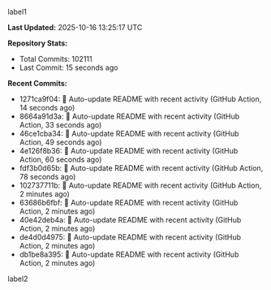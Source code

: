 
label1 
<!-- ACTIVITY_START -->
**Last Updated:** 2025-10-16 13:25:17 UTC

**Repository Stats:**
- Total Commits: 102111
- Last Commit: 15 seconds ago

**Recent Commits:**
- 1271ca9f04: 🤖 Auto-update README with recent activity (GitHub Action, 14 seconds ago)
- 8664a91d3a: 🤖 Auto-update README with recent activity (GitHub Action, 33 seconds ago)
- 46ce1cba34: 🤖 Auto-update README with recent activity (GitHub Action, 49 seconds ago)
- 4e126f8b36: 🤖 Auto-update README with recent activity (GitHub Action, 60 seconds ago)
- fdf3b0d65b: 🤖 Auto-update README with recent activity (GitHub Action, 78 seconds ago)
- 102737711b: 🤖 Auto-update README with recent activity (GitHub Action, 2 minutes ago)
- 63686b6fbf: 🤖 Auto-update README with recent activity (GitHub Action, 2 minutes ago)
- 40e42deb4a: 🤖 Auto-update README with recent activity (GitHub Action, 2 minutes ago)
- de4d0d4975: 🤖 Auto-update README with recent activity (GitHub Action, 2 minutes ago)
- db1be8a395: 🤖 Auto-update README with recent activity (GitHub Action, 2 minutes ago)
<!-- ACTIVITY_END -->

label2
